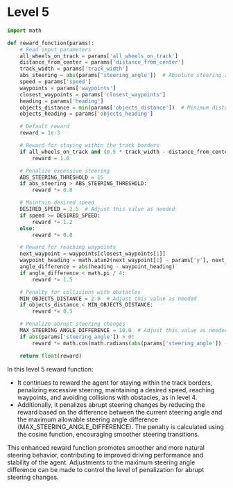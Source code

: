 # Level 5

```python
import math

def reward_function(params):
    # Read input parameters
    all_wheels_on_track = params['all_wheels_on_track']
    distance_from_center = params['distance_from_center']
    track_width = params['track_width']
    abs_steering = abs(params['steering_angle'])  # Absolute steering angle
    speed = params['speed']
    waypoints = params['waypoints']
    closest_waypoints = params['closest_waypoints']
    heading = params['heading']
    objects_distance = min(params['objects_distance'])  # Minimum distance to objects
    objects_heading = params['objects_heading']

    # Default reward
    reward = 1e-3

    # Reward for staying within the track borders
    if all_wheels_on_track and (0.5 * track_width - distance_from_center) >= 0.05:
        reward = 1.0

    # Penalize excessive steering
    ABS_STEERING_THRESHOLD = 15
    if abs_steering > ABS_STEERING_THRESHOLD:
        reward *= 0.8

    # Maintain desired speed
    DESIRED_SPEED = 2.5  # Adjust this value as needed
    if speed >= DESIRED_SPEED:
        reward *= 1.2
    else:
        reward *= 0.8

    # Reward for reaching waypoints
    next_waypoint = waypoints[closest_waypoints[1]]
    waypoint_heading = math.atan2(next_waypoint[1] - params['y'], next_waypoint[0] - params['x'])
    angle_difference = abs(heading - waypoint_heading)
    if angle_difference < math.pi / 4:
        reward *= 1.5

    # Penalty for collisions with obstacles
    MIN_OBJECTS_DISTANCE = 2.0  # Adjust this value as needed
    if objects_distance < MIN_OBJECTS_DISTANCE:
        reward *= 0.5

    # Penalize abrupt steering changes
    MAX_STEERING_ANGLE_DIFFERENCE = 10.0  # Adjust this value as needed
    if abs(params['steering_angle']) > 0:
        reward *= math.cos(math.radians(abs(params['steering_angle']) - MAX_STEERING_ANGLE_DIFFERENCE))

    return float(reward)

```

In this level 5 reward function:

- It continues to reward the agent for staying within the track borders, penalizing excessive steering, maintaining a desired speed, reaching waypoints, and avoiding collisions with obstacles, as in level 4.
- Additionally, it penalizes abrupt steering changes by reducing the reward based on the difference between the current steering angle and the maximum allowable steering angle difference (MAX_STEERING_ANGLE_DIFFERENCE). The penalty is calculated using the cosine function, encouraging smoother steering transitions.

This enhanced reward function promotes smoother and more natural steering behavior, contributing to improved driving performance and stability of the agent. Adjustments to the maximum steering angle difference can be made to control the level of penalization for abrupt steering changes.
